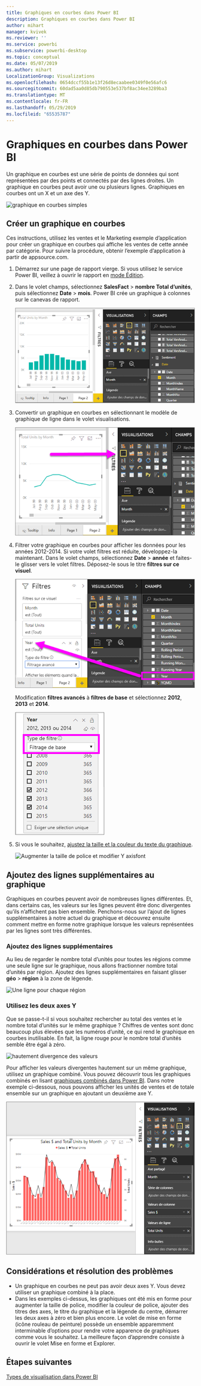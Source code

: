 ```yaml
---
title: Graphiques en courbes dans Power BI
description: Graphiques en courbes dans Power BI
author: mihart
manager: kvivek
ms.reviewer: ''
ms.service: powerbi
ms.subservice: powerbi-desktop
ms.topic: conceptual
ms.date: 05/07/2019
ms.author: mihart
LocalizationGroup: Visualizations
ms.openlocfilehash: 0654dccf55b1e13f26d8ecaabee0349f0e56afc6
ms.sourcegitcommit: 60dad5aa0d85db790553e537bf8ac34ee3289ba3
ms.translationtype: MT
ms.contentlocale: fr-FR
ms.lasthandoff: 05/29/2019
ms.locfileid: "65535787"
---
```

# <a name="line-charts-in-power-bi"></a>Graphiques en courbes dans Power BI
Un graphique en courbes est une série de points de données qui sont représentées par des points et connectés par des lignes droites. Un graphique en courbes peut avoir une ou plusieurs lignes. Graphiques en courbes ont un X et un axe des Y. 

![graphique en courbes simples](media/power-bi-line-charts/power-bi-line.png)

## <a name="create-a-line-chart"></a>Créer un graphique en courbes
Ces instructions, utilisez les ventes et le Marketing exemple d’application pour créer un graphique en courbes qui affiche les ventes de cette année par catégorie. Pour suivre la procédure, obtenir l’exemple d’application à partir de appsource.com.

1. Démarrez sur une page de rapport vierge. Si vous utilisez le service Power BI, veillez à ouvrir le rapport en [mode Édition](../service-interact-with-a-report-in-editing-view.md).

2. Dans le volet champs, sélectionnez **SalesFact** \> **nombre Total d’unités**, puis sélectionnez **Date** > **mois**.  Power BI crée un graphique à colonnes sur le canevas de rapport.

    ![Sélectionnez dans le volet champs](media/power-bi-line-charts/power-bi-step1.png)

4. Convertir un graphique en courbes en sélectionnant le modèle de graphique de ligne dans le volet visualisations. 

    ![convertir en graphique en courbes](media/power-bi-line-charts/power-bi-convert-to-line.png)
   

4. Filtrer votre graphique en courbes pour afficher les données pour les années 2012-2014. Si votre volet filtres est réduite, développez-la maintenant. Dans le volet champs, sélectionnez **Date** \> **année** et faites-le glisser vers le volet filtres. Déposez-le sous le titre **filtres sur ce visuel**. 
     
    ![ligne en regard du volet champs](media/power-bi-line-charts/power-bi-year-filter.png)

    Modification **filtres avancés** à **filtres de base** et sélectionnez **2012**, **2013** et **2014**.

    ![Filtre pour l’année](media/power-bi-line-charts/power-bi-filter-year.png)

6. Si vous le souhaitez, [ajustez la taille et la couleur du texte du graphique](power-bi-visualization-customize-title-background-and-legend.md). 

    ![Augmenter la taille de police et modifier Y axisfont](media/power-bi-line-charts/power-bi-line-3years.png)

## <a name="add-additional-lines-to-the-chart"></a>Ajoutez des lignes supplémentaires au graphique
Graphiques en courbes peuvent avoir de nombreuses lignes différentes. Et, dans certains cas, les valeurs sur les lignes peuvent être donc divergentes qu’ils n’affichent pas bien ensemble. Penchons-nous sur l’ajout de lignes supplémentaires à notre actuel du graphique et découvrez ensuite comment mettre en forme notre graphique lorsque les valeurs représentées par les lignes sont très différentes. 

### <a name="add-additional-lines"></a>Ajoutez des lignes supplémentaires
Au lieu de regarder le nombre total d’unités pour toutes les régions comme une seule ligne sur le graphique, nous allons fractionner nombre total d’unités par région. Ajoutez des lignes supplémentaires en faisant glisser **géo** > **région** à la zone de légende.

   ![Une ligne pour chaque région](media/power-bi-line-charts/power-bi-line-regions.png)


### <a name="use-two-y-axes"></a>Utilisez les deux axes Y
Que se passe-t-il si vous souhaitez rechercher au total des ventes et le nombre total d’unités sur le même graphique ? Chiffres de ventes sont donc beaucoup plus élevées que les numéros d’unité, ce qui rend le graphique en courbes inutilisable. En fait, la ligne rouge pour le nombre total d’unités semble être égal à zéro.

   ![hautement divergence des valeurs](media/power-bi-line-charts/power-bi-diverging.png)

Pour afficher les valeurs divergentes hautement sur un même graphique, utilisez un graphique combiné. Vous pouvez découvrir tous les graphiques combinés en lisant [graphiques combinés dans Power BI](power-bi-visualization-combo-chart.md). Dans notre exemple ci-dessous, nous pouvons afficher les unités de ventes et de totale ensemble sur un graphique en ajoutant un deuxième axe Y. 

   ![hautement divergence des valeurs](media/power-bi-line-charts/power-bi-dual-axes.png)

## <a name="considerations-and-troubleshooting"></a>Considérations et résolution des problèmes
* Un graphique en courbes ne peut pas avoir deux axes Y.  Vous devez utiliser un graphique combiné à la place.
* Dans les exemples ci-dessus, les graphiques ont été mis en forme pour augmenter la taille de police, modifier la couleur de police, ajouter des titres des axes, le titre du graphique et la légende du centre, démarrer les deux axes à zéro et bien plus encore. Le volet de mise en forme (icône rouleau de peinture) possède un ensemble apparemment interminable d’options pour rendre votre apparence de graphiques comme vous le souhaitez. La meilleure façon d’apprendre consiste à ouvrir le volet Mise en forme et Explorer.

## <a name="next-steps"></a>Étapes suivantes

[Types de visualisation dans Power BI](power-bi-visualization-types-for-reports-and-q-and-a.md)


